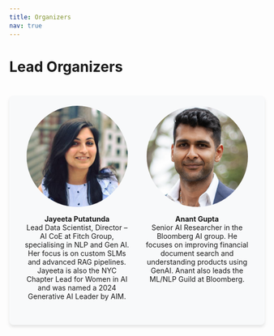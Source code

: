 ```yaml
---
title: Organizers
nav: true
---
```


<style>
.organizer-grid {
  display: flex;
  flex-wrap: wrap;
  justify-content: center;
  gap: 20px;
}
.lead-organizer-grid {
  display: grid;
  grid-template-columns: repeat(2, 1fr);
  gap: 30px;
  margin-bottom: 2em;
  max-width: 800px;
  margin-left: auto;
  margin-right: auto;
}
.core-organizer-grid {
  display: grid;
  grid-template-columns: repeat(3, 1fr);
  gap: 20px;
  margin-bottom: 2em;
}
/* Add styles to center the last row when there's an incomplete number of items */
.core-organizer-grid::after {
  content: "";
  grid-column: span 2;
}
.organizer-card {
  display: flex;
  flex-direction: column;
  align-items: center;
  text-align: center;
}
.lead-organizer-grid .organizer-photo {
  width: 200px;
  height: 200px;
  border-radius: 50%;
  object-fit: cover;
  margin-bottom: 15px;
}
.core-organizer-grid .organizer-photo {
  width: 150px;
  height: 150px;
  border-radius: 50%;
  object-fit: cover;
  margin-bottom: 10px;
}
.organizer-info {
  display: flex;
  flex-direction: column;
  align-items: center;
}
.section-card {
  background-color: #f8f9fa;
  border-radius: 8px;
  padding: 20px 30px;
  margin-top: 40px;
  margin-bottom: 40px;
  box-shadow: 0 4px 6px rgba(0, 0, 0, 0.1);
}
h1 {
  margin-bottom: 0.5em;
}
h2 {
  margin-top: 1em;
  margin-bottom: 0.5em;
}
a {
  color: #0366d6;
}
@media (max-width: 768px) {
  .lead-organizer-grid {
    grid-template-columns: 1fr;
  }
  .core-organizer-grid {
    grid-template-columns: 1fr;
  }
  .core-organizer-grid::after {
    content: none;
  }
}
.section-card + h1, 
.section-card + h2 {
  margin-top: 3em;
}
</style>

# Lead Organizers

<div class="section-card">
<div class="lead-organizer-grid">
  <div class="organizer-card">
    <img src="images/JP_OfficialPic.png" alt="Jayeeta Putatunda" class="organizer-photo">
    <div class="organizer-info">
      <strong>Jayeeta Putatunda</strong>
      <span>Lead Data Scientist, Director – AI CoE at Fitch Group, specialising in NLP and Gen AI. Her focus is on custom SLMs and advanced RAG pipelines. Jayeeta is also the NYC Chapter Lead for Women in AI and was named a 2024 Generative AI Leader by AIM.</span>      
    </div>
  </div>
  
  <div class="organizer-card">
    <img src="images/anant_headshot1.png" alt="Anant Gupta" class="organizer-photo">
    <div class="organizer-info">
      <strong>Anant Gupta</strong>
      <span>Senior AI Researcher in the Bloomberg AI group. He focuses on improving financial document search and understanding products using GenAI. Anant also leads the ML/NLP Guild at Bloomberg.</span>      
    </div>
  </div>
    
</div>
</div>
